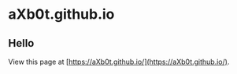 # aXb0t.github.io
## Hello

View this page at [https://aXb0t.github.io/](https://aXb0t.github.io/).
